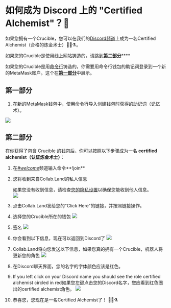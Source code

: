# 如何成为 Discord 上的 "Certified Alchemist"？💬

如果您拥有一个Crucible，您可以在我们的[Discord频道](https://discord.com/invite/qWQQMMKjKe)上成为一名Certified Alchemist（合格的炼金术士）🧙‍♂️⚗。

如果您的Crucible是使用线上网站铸造的，请跳到[**第二部分**](how-to-become-a-certified-alchemist-on-discord.md#di-er-bu-fen)\*\*\*\*

如果您的Crucible是用[命令行](https://github.com/alchemistcoin/alchemist)铸造的，你需要用命令行钱包的助记词登录到一个新的MetaMask账户。这个在[**第一部分**](how-to-become-a-certified-alchemist-on-discord.md#di-yi-bu-fen)中展示。

## 第一部分

1. 在新的MetaMask钱包中，使用命令行导入创建钱包时获得的助记词（记忆术）。

![](https://i.imgur.com/4RxfjZs.png)

## 第二部分

在你获得了包含 Crucible 的钱包后，你可以按照以下步骤成为一名 **certified alchemist（认证炼金术士）**：

1. 在[_\#welcome_](http://discord.alchemist.wtf)频道输入命令**!join**
2. 您将收到来自Collab.Land的私人信息

   如果您没有收到信息，请检查[您的隐私设置](https://support.discord.com/hc/en-us/articles/217916488-Blocking-Privacy-Settings-)以确保您能收到他人信息。  
   ![](https://i.imgur.com/2UvO1ZL.png)

3. 点击Collab.Land发给您的"Click Here"的链接，并按照链接操作。
4. 选择您的Crucible所在的钱包 ![](https://i.imgur.com/y4bXisJ.png)
5. 签名 ![](https://i.imgur.com/nF29cFo.png)
6. 你会看到以下信息，现在可以返回到Discord了 ![](https://i.imgur.com/WVIelT9.png)
7. Collab.Land将向您发送以下信息，如果您真的拥有一个Crucible，机器人将更新您的角色 ![](https://i.imgur.com/1UMmipM.png)
8. 在Discord聊天界面，您的名字的字体颜色应该是红色。
9. If you left click on your Discord name you should see the role certified alchemist circled in red如果您左键点击您的Discord名字，您应看到红色圈出的certified alchemist角色。 ![](https://i.imgur.com/KTO91Q1.png)
10. 恭喜您，您现在是一名Certified Alchemist了！ 🧙‍♂️⚗

